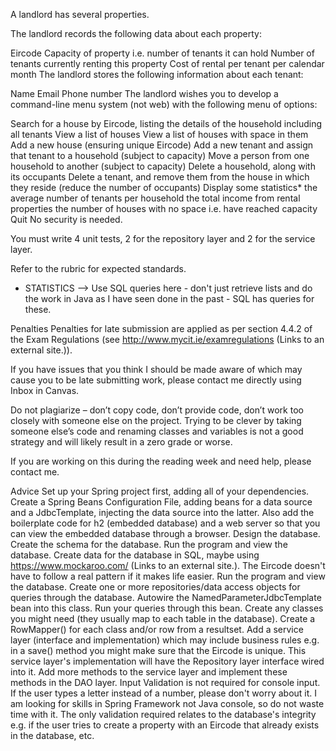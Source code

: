 A landlord has several properties.

The landlord records the following data about each property:

Eircode
Capacity of property i.e. number of tenants it can hold
Number of tenants currently renting this property
Cost of rental per tenant per calendar month
The landlord stores the following information about each tenant:

Name
Email
Phone number
The landlord wishes you to develop a command-line menu system (not web) with the following menu of options:

Search for a house by Eircode, listing the details of the household including all tenants
View a list of houses
View a list of houses with space in them 
Add a new house (ensuring unique Eircode)
Add a new tenant and assign that tenant to a household (subject to capacity)
Move a person from one household to another (subject to capacity)
Delete a household, along with its occupants
Delete a tenant, and remove them from the house in which they reside (reduce the number of occupants)
Display some statistics*
the average number of tenants per household
the total income from rental properties
the number of houses with no space i.e. have reached capacity
Quit
No security is needed.

You must write 4 unit tests, 2 for the repository layer and 2 for the service layer.

Refer to the rubric for expected standards.

* STATISTICS --> Use SQL queries here - don't just retrieve lists and do the work in Java as I have seen done in the past - SQL has queries for these. 

Penalties
Penalties for late submission are applied as per section 4.4.2 of the Exam Regulations (see http://www.mycit.ie/examregulations (Links to an external site.)).

If you have issues that you think I should be made aware of which may cause you to be late submitting work, please contact me directly using Inbox in Canvas. 

Do not plagiarize – don’t copy code, don’t provide code, don’t work too closely with someone else on the project. Trying to be clever by taking someone else’s code and renaming classes and variables is not a good strategy and will likely result in a zero grade or worse.

If you are working on this during the reading week and need help, please contact me.

Advice
Set up your Spring project first, adding all of your dependencies.
Create a Spring Beans Configuration File, adding beans for a data source and a JdbcTemplate, injecting the data source into the latter. Also add the boilerplate code for h2 (embedded database) and a web server so that you can view the embedded database through a browser.
Design the database.
Create the schema for the database.
Run the program and view the database.
Create data for the database in SQL, maybe using https://www.mockaroo.com/ (Links to an external site.). The Eircode doesn't have to follow a real pattern if it makes life easier.
Run the program and view the database.
Create one or more repositories/data access objects for queries through the database.
Autowire the NamedParameterJdbcTemplate bean into this class. Run your queries through this bean.
Create any classes you might need (they usually map to each table in the database).
Create a RowMapper() for each class and/or row from a resultset.
Add a service layer (interface and implementation) which may include business rules e.g. in a save() method you might make sure that the Eircode is unique. This service layer's implementation will have the Repository layer interface wired into it.
Add more methods to the service layer and implement these methods in the DAO layer.
Input Validation is not required for console input.
If the user types a letter instead of a number, please don't worry about it. I am looking for skills in Spring Framework not Java console, so do not waste time with it. The only validation required relates to the database's integrity e.g. if the user tries to create a property with an Eircode that already exists in the database, etc.
